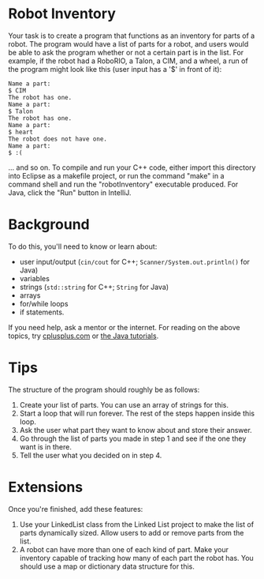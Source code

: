 # Robot Inventory
Your task is to create a program that functions as an inventory for parts of a robot. The program would have a list of parts for a robot, and users would be able to ask the program whether or not a certain part is in the list. For example, if the robot had a RoboRIO, a Talon, a CIM, and a wheel, a run of the program might look like this (user input has a '$' in front of it):

    Name a part:
    $ CIM
    The robot has one.
    Name a part:
    $ Talon
    The robot has one.
    Name a part:
    $ heart
    The robot does not have one.
    Name a part:
    $ :(

... and so on. To compile and run your C++ code, either import this directory into Eclipse as a makefile project, or run the command "make" in a command shell and run the "robotInventory" executable produced. For Java, click the "Run" button in IntelliJ.

# Background
To do this, you'll need to know or learn about:

 * user input/output (`cin/cout` for C++; `Scanner/System.out.println()` for Java)
 * variables
 * strings (`std::string` for C++; `String` for Java)
 * arrays
 * for/while loops
 * if statements. 

If you need help, ask a mentor or the internet. For reading on the above topics, try [cplusplus.com](http://www.cplusplus.com) or [the Java tutorials](https://docs.oracle.com/javase/tutorial/).

# Tips
The structure of the program should roughly be as follows:

1. Create your list of parts. You can use an array of strings for this.
2. Start a loop that will run forever. The rest of the steps happen inside this loop.
3. Ask the user what part they want to know about and store their answer.
4. Go through the list of parts you made in step 1 and see if the one they want is in there.
5. Tell the user what you decided on in step 4.

# Extensions
Once you're finished, add these features:

1. Use your LinkedList class from the Linked List project to make the list of parts dynamically sized. Allow users to add or remove parts from the list.
2. A robot can have more than one of each kind of part. Make your inventory capable of tracking how many of each part the robot has. You should use a map or dictionary data structure for this.
